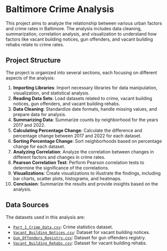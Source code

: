 # Baltimore Crime Analysis

This project aims to analyze the relationship between various urban factors and crime rates in Baltimore. The analysis includes data cleaning, summarization, correlation analysis, and visualization to understand how factors like vacant building notices, gun offenders, and vacant building rehabs relate to crime rates.

## Project Structure

The project is organized into several sections, each focusing on different aspects of the analysis:

1. **Importing Libraries**: Import necessary libraries for data manipulation, visualization, and statistical analysis.
2. **Reading Data Sets**: Load datasets related to crime, vacant building notices, gun offenders, and vacant building rehabs.
3. **Data Cleaning**: Standardize date formats, handle missing values, and prepare data for analysis.
4. **Summarizing Data**: Summarize counts by neighborhood for the years 2017 and 2022.
5. **Calculating Percentage Change**: Calculate the difference and percentage change between 2017 and 2022 for each dataset.
6. **Sorting Percentage Change**: Sort neighborhoods based on percentage change for each dataset.
7. **Analyzing Correlation**: Analyze the correlation between changes in different factors and changes in crime rates.
8. **Pearson Correlation Test**: Perform Pearson correlation tests to determine the significance of the correlations.
9. **Visualizations**: Create visualizations to illustrate the findings, including bar charts, scatter plots, histograms, and heatmaps.
10. **Conclusion**: Summarize the results and provide insights based on the analysis.

## Data Sources

The datasets used in this analysis are:

- [`Part_1_Crime_Data.csv`](https://bpdgis.maps.arcgis.com/apps/dashboards/511ba81db3414df3bb474749b69bc258): Crime statistics dataset.
- [`Vacant_Building_Notices.csv`](https://arcg.is/1TCH0D): Dataset for vacant building notices.
- [`Gun_Offenders_Registry.csv`](https://arcg.is/1K9fDH): Dataset for gun offenders registry.
- [`Vacant_Building_Rehabs.csv`](https://arcg.is/yvWeb): Dataset for vacant building rehabs.

